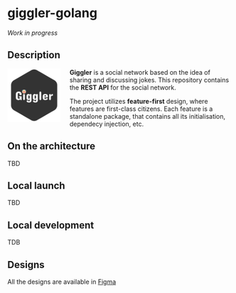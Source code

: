 # giggler-golang

_Work in progress_

## Description

<img src="external/designs/svg/logo.svg" width="120" align="left" style="margin-right: 20px">

**Giggler** is a social network based on the idea of sharing and discussing jokes. This repository contains the **REST API** for the social network.

The project utilizes **feature-first** design, where features are first-class citizens. Each feature is a standalone package, that contains all its initialisation, dependecy injection, etc.

## On the architecture

TBD

## Local launch

TBD

## Local development

TDB

## Designs

All the designs are available in [Figma](https://www.figma.com/design/sdu0PTLD3NOxOLNNI1S23f/)
